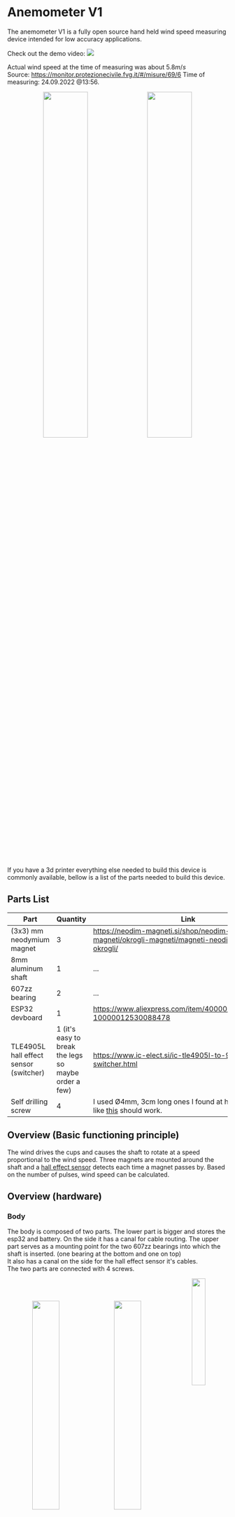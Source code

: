 # Anemometer V1

The anemometer V1 is a fully open source hand held wind speed measuring device intended for low accuracy applications.

Check out the demo video:
<a href="https://www.youtube.com/watch?v=-xksoXeRDyU" target="_blank">
  <img src="https://yt-embed.herokuapp.com/embed?v=-xksoXeRDyU"/>
</a>

Actual wind speed at the time of measuring was about $5.8 m/s$  
Source:
https://monitor.protezionecivile.fvg.it/#/misure/69/6
Time of measuring: 24.09.2022 @13:56.



<div align="center">
  <img width="45%" src="doc/img/IMG_20220921_125100.jpg"/>
  &nbsp
  <img width="45%" src="doc/img/IMG_20220921_125106.jpg"/>
</div>

If you have a 3d printer everything else needed to build this device is commonly available, bellow is a list of the parts needed to build this device.

## Parts List

| Part                                   | Quantity                                             | Link                                                                                                                                                                                        |
| -------------------------------------- | ---------------------------------------------------- | ------------------------------------------------------------------------------------------------------------------------------------------------------------------------------------------- |
| (3x3) mm neodymium magnet              | 3                                                    | https://neodim-magneti.si/shop/neodim-magneti/okrogli-magneti/magneti-neodim-3-x-3-mm-okrogli/                                                                                              |
| 8mm aluminum shaft                     | 1                                                    | ...                                                                                                                                                                                         |
| 607zz bearing                          | 2                                                    | ...                                                                                                                                                                                         |
| ESP32 devboard                         | 1                                                    | https://www.aliexpress.com/item/4000090521976.html?10000012530088478                                                                                                                        |
| TLE4905L hall effect sensor (switcher) | 1 (it's easy to break the legs so maybe order a few) | https://www.ic-elect.si/ic-tle4905l-to-92slim-switcher.html                                                                                                                                 |
| Self drilling screw                    | 4                                                    | I used Ø4mm, 3cm long ones I found at home. Something like [this](https://si.farnell.com/tr-fastenings/4-2-x-22-kpa2dx-s50-din7504/countersunk-head-screw-ss-4-2mm/dp/3442592) should work. |

## Overview (Basic functioning principle)

The wind drives the cups and causes the shaft to rotate at a speed proportional to the wind speed. Three magnets are mounted around the shaft and a [hall effect sensor](https://en.wikipedia.org/wiki/Hall_effect_sensor) detects each time a magnet passes by. Based on the number of pulses, wind speed can be calculated.

## Overview (hardware)

### Body

The body is composed of two parts.
The lower part is bigger and stores the esp32 and battery. On the side it has a canal for cable routing.
The upper part serves as a mounting point for the two 607zz bearings into which the shaft is inserted. (one bearing at the bottom and one on top)  
It also has a canal on the side for the hall effect sensor it's cables.  
The two parts are connected with 4 screws.

<div align="center">
  <img width="35%" style="float: left; margin-top: 10%;"src="doc/img/IMG_20220907_155855.jpg"/>
  &nbsp
  <img width="35%" style="float: left; margin-top: 10%; margin-left: 2%;" src="doc/img/IMG_20220907_155915.jpg"/>
  <img width="25%" src="doc/img/IMG_20220907_174702.jpg"/>
</div>
<div align="center">
  <img width="45%" src="doc/img/IMG_20220922_200612.jpg"/>
  &nbsp
  <img width="45%" src="doc/img/IMG_20220922_200652.jpg"/>
</div>

### Cups

The cups are modeled after the conical 60/40 cups in this paper: https://www.researchgate.net/publication/229017042_On_Cup_Anemometer_Rotor_Aerodynamics

<div align="center">
  <img width="45%" style="float: left; margin-top: 10%;" src="doc/img/2022-09-22-18-14-37.png"/>
  &nbsp
  <img width="45%" src="doc/img/2022-09-22-18-22-43.png" alt="https://www.researchgate.net/publication/259530558_Aerodynamic_Analysis_of_Cup_Anemometers_Performance_The_Stationary_Harmonic_Response"/>
</div>

They are printed individually and then super glued to a 3d printed tube that slides onto the aluminum shaft.

<div align="center">
  <img width="45%" src="doc/img/IMG_20220907_160005.jpg">
  &nbsp
  <img width="45%" src="doc/img/IMG_20220907_160024.jpg">
</div>

### Magnets

The three magnets are placed and glued on a holder that is then slid onto the shaft.  
It is important to orient the magnets correctly so the sensor can detect them. (Hall effect sensor is sensitive to the direction of the magnetic field)

<div align="center">
  <img width="32%" src="doc/img/IMG_20220911_121233.jpg"/>
  &nbsp
  <img width="32%" src="doc/img/IMG_20220922_201036.jpg"/>
  <img width="32%" src="doc/img/IMG_20220922_200813.jpg"/>
</div>

### Electronics

The 4905L hall effect sensor has $3$ pins, $Vs\space (power),\space GND,\space Q\space (output)$. A pull up resistor is connected between $Vs$ and $Q$. When a magnet passes by the sensor pulls the $Q$ pin low.  
The sensor output $Q$ is connected to $GPIO\space 27$ on the ESP32 devboard. $GPIO\space 26$ is connected to $LOW$ as it is a control pin for the counter that is used to count rotations per second. $GPIO\space26 = LOW$, means the counter is enabled (counts).
$Vs$ is connected to $5V$ and $GND$ is connected to ground.
![](doc/img/schematic.png)

## Overview (software)

![](doc/img/anemometer_sw_chart.png)

### Firmware

The firmware is written in C and uses the esp-idf framework.  
It handles detection of rotations per second based on the sensor input, then calculating wind speed based on that. To expose data to the client application it uses a Bluetooth Low Energy GATT server.

To detect rotations per second, a counter is configured on GPIO27 to count on falling edge with a max count of $3$.
When max count is reached a full rotation has completed (because there are three magnets around the shaft), an interrupt is triggered. The interrupt handler queues a task to increment the `current_second_rotations` variable (variable that stores how many times the shaft has rotated in currently ongoing second). It is important to use a freeRTOS task queue to avoid blocking other processes and triggering the watchdog. (https://stackoverflow.com/questions/66278271/task-watchdog-got-triggered-the-tasks-did-not-reset-the-watchdog-in-time)
All tasks in the queue get processed before the **timer** interrupt is triggered. The timer interrupt triggers every second, it assigns `current_second_rotations` to the `rotation_frequency` variable (rotations/second) and resets the `current_second_rotations` variable.

Once we have the `rotation_frequency` we can calculate the wind speed using the formula:

$$ V = A f + B $$
... where $A$ and $B$ are calibration coefficients, $V$ is wind speed and $f$ is the anemometer's _rotation frequency output_ (**not rotation frequency**).  
$A$ and $B$ are normally determined experimentally in a wind tunnel. But since we are using this device for low accuracy applications we use the coefficients from Ornytion 107A anemometer when it's used with 60/40 cups (that's what the cups are modeled after).

https://www.researchgate.net/publication/259530558_Aerodynamic_Analysis_of_Cup_Anemometers_Performance_The_Stationary_Harmonic_Response

To expose data to the client application a Bluetooth Low Energy GATT server is set up.
As seen in the chart above, the GATT server has an Anemometer profile with a wind speed service that exposes the wind speed characteristic as READ only.

<div align="center">
  <img width="45%" src="dov/img/btgatt_closeup.png"/>
</div>
The firmware also configures BT LE GAP for advertising.
If you want to learn about BT LE GATT and GAP I recommend reading these two articles:

- https://learn.adafruit.com/introduction-to-bluetooth-low-energy/gap
- https://learn.adafruit.com/introduction-to-bluetooth-low-energy/gatt

If you want to include BT LE with esp-idf in your own projects there are examples available in the esp-idf repository:

- https://github.com/espressif/esp-idf/blob/82cbcf893a/examples/bluetooth/bluedroid/ble/gatt_server_service_table/tutorial/Gatt_Server_Service_Table_Example_Walkthrough.md
  This article also helped me a lot to clear a few things up:
- https://atadiat.com/en/e-all-about-esp32-part-4/

### Mobile app

The app is written in dart (flutter).  
It serves as the BT LE client for the anemometer and displays the wind speed.
The [flutter_blue_plus](https://pub.dev/packages/flutter_blue_plus) package does all the heavy lifting for you.

<div align="center">
  <img width="45%" height="20%" src="doc/img/Screenshot_2022-09-22-19-28-12-209_com.example.app.jpg"/>
  &nbsp
  <img width="45%" height="20%" src="doc/img/Screenshot_2022-09-22-19-28-24-474_com.example.app.jpg"/>
</div>

## How to build and run

### Firmware

- Install _esp-idf_:
  - [Windows](https://docs.espressif.com/projects/esp-idf/en/latest/esp32/get-started/windows-setup.html)
  - [Linux/MacOS](https://docs.espressif.com/projects/esp-idf/en/latest/esp32/get-started/linux-macos-setup.html)
- Open a terminal (needs to have `idf.py` available) and navigate to the firmware directory
- Connect board to computer
- RUN `idf.py flash`

### Mobile app

- Install flutter
- Navigate to the app directory
- RUN `flutter build apk && flutter install` or `flutter run` if you only want to run it and not install.

## What's next

I want to create Anemometer V2, which will be a more compact and an all around better version of this one.

### Goals for V2:

- Custom PCB with a much smaller footprint
- Smaller cups and shaft setup with less resistance.
  - Also put a cage around the cups so you can throw this device in a backpack and not worry about it.
- Maybe move to a different platform (ESP32 seems to be overkill for this application)
- Add battery and charging circuit (USB C)
